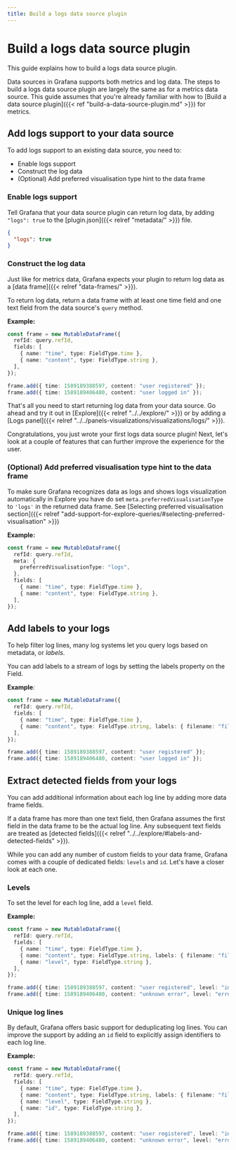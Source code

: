 ```yaml
---
title: Build a logs data source plugin
---
```


# Build a logs data source plugin

This guide explains how to build a logs data source plugin.

Data sources in Grafana supports both metrics and log data. The steps to build a logs data source plugin are largely the same as for a metrics data source. This guide assumes that you're already familiar with how to [Build a data source plugin]({{< ref "build-a-data-source-plugin.md" >}}) for metrics.

## Add logs support to your data source

To add logs support to an existing data source, you need to:

- Enable logs support
- Construct the log data
- (Optional) Add preferred visualisation type hint to the data frame

### Enable logs support

Tell Grafana that your data source plugin can return log data, by adding `"logs": true` to the [plugin.json]({{< relref "metadata/" >}}) file.

```json
{
  "logs": true
}
```

### Construct the log data

Just like for metrics data, Grafana expects your plugin to return log data as a [data frame]({{< relref "data-frames/" >}}).

To return log data, return a data frame with at least one time field and one text field from the data source's `query` method.

**Example:**

```ts
const frame = new MutableDataFrame({
  refId: query.refId,
  fields: [
    { name: "time", type: FieldType.time },
    { name: "content", type: FieldType.string },
  ],
});

frame.add({ time: 1589189388597, content: "user registered" });
frame.add({ time: 1589189406480, content: "user logged in" });
```

That's all you need to start returning log data from your data source. Go ahead and try it out in [Explore]({{< relref "../../explore/" >}}) or by adding a [Logs panel]({{< relref "../../panels-visualizations/visualizations/logs/" >}}).

Congratulations, you just wrote your first logs data source plugin! Next, let's look at a couple of features that can further improve the experience for the user.

### (Optional) Add preferred visualisation type hint to the data frame

To make sure Grafana recognizes data as logs and shows logs visualization automatically in Explore you have do set `meta.preferredVisualisationType` to `'logs'` in the returned data frame. See [Selecting preferred visualisation section]({{< relref "add-support-for-explore-queries/#selecting-preferred-visualisation" >}})

**Example:**

```ts
const frame = new MutableDataFrame({
  refId: query.refId,
  meta: {
    preferredVisualisationType: "logs",
  },
  fields: [
    { name: "time", type: FieldType.time },
    { name: "content", type: FieldType.string },
  ],
});
```

## Add labels to your logs

To help filter log lines, many log systems let you query logs based on metadata, or _labels_.

You can add labels to a stream of logs by setting the labels property on the Field.

**Example**:

```ts
const frame = new MutableDataFrame({
  refId: query.refId,
  fields: [
    { name: "time", type: FieldType.time },
    { name: "content", type: FieldType.string, labels: { filename: "file.txt" } },
  ],
});

frame.add({ time: 1589189388597, content: "user registered" });
frame.add({ time: 1589189406480, content: "user logged in" });
```

## Extract detected fields from your logs

You can add additional information about each log line by adding more data frame fields.

If a data frame has more than one text field, then Grafana assumes the first field in the data frame to be the actual log line. Any subsequent text fields are treated as [detected fields]({{< relref "../../explore/#labels-and-detected-fields" >}}).

While you can add any number of custom fields to your data frame, Grafana comes with a couple of dedicated fields: `levels` and `id`. Let's have a closer look at each one.

### Levels

To set the level for each log line, add a `level` field.

**Example:**

```ts
const frame = new MutableDataFrame({
  refId: query.refId,
  fields: [
    { name: "time", type: FieldType.time },
    { name: "content", type: FieldType.string, labels: { filename: "file.txt" } },
    { name: "level", type: FieldType.string },
  ],
});

frame.add({ time: 1589189388597, content: "user registered", level: "info" });
frame.add({ time: 1589189406480, content: "unknown error", level: "error" });
```

### Unique log lines

By default, Grafana offers basic support for deduplicating log lines. You can improve the support by adding an `id` field to explicitly assign identifiers to each log line.

**Example:**

```ts
const frame = new MutableDataFrame({
  refId: query.refId,
  fields: [
    { name: "time", type: FieldType.time },
    { name: "content", type: FieldType.string, labels: { filename: "file.txt" } },
    { name: "level", type: FieldType.string },
    { name: "id", type: FieldType.string },
  ],
});

frame.add({ time: 1589189388597, content: "user registered", level: "info", id: "d3b07384d113edec49eaa6238ad5ff00" });
frame.add({ time: 1589189406480, content: "unknown error", level: "error", id: "c157a79031e1c40f85931829bc5fc552" });
```
